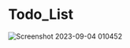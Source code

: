 # Todo_List

![Screenshot 2023-09-04 010452](https://github.com/raesen/Todo_List/assets/81528196/6bd37655-548e-44de-b53c-2a4022d79ccd)
